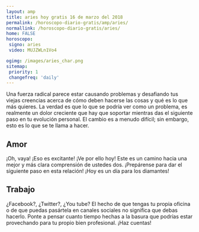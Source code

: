 ```yaml
---
layout: amp
title: aries hoy gratis 16 de marzo del 2018 
permalink: /horoscopo-diario-gratis/amp/aries/
normallink: /horoscopo-diario-gratis/aries/
home: FALSE
horoscopo:
 signo: aries
 video: MUJZWLn1Vo4

ogimg: /images/aries_char.png
sitemap:
 priority: 1
 changefreq: 'daily'
---
```



Una fuerza radical parece estar causando problemas y desafiando tus viejas creencias acerca de cómo deben hacerse las cosas y qué es lo que más quieres. La verdad es que lo que se podría ver como un problema, es realmente un dolor creciente que hay que soportar mientras das el siguiente paso en tu evolución personal. El cambio es a menudo difícil; sin embargo, esto es lo que se te llama a hacer.

## Amor

¡Oh, vaya! ¡Eso es excitante! ¡Ve por ello hoy! Este es un camino hacia una mejor y más clara comprensión de ustedes dos. ¡Prepárense para dar el siguiente paso en esta relación! ¡Hoy es un día para los diamantes!

## Trabajo

¿Facebook?, ¿Twitter?, ¿You tube? El hecho de que tengas tu propia oficina o de que puedas pasártela en canales sociales no significa que debas hacerlo. Ponte a pensar cuanto tiempo hechas a la basura que podrías estar provechando para tu propio bien profesional. ¡Haz cuentas!